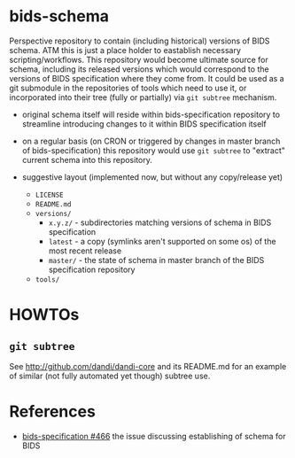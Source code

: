 # bids-schema

Perspective repository to contain (including historical) versions of BIDS
schema.  ATM this is just a place holder to eastablish necessary
scripting/workflows.  This repository would become ultimate source for schema,
including its released versions which would correspond to the versions of BIDS
specification where they come from.  It could be used as a git submodule  in
the repositories of tools which need to use it, or incorporated into their tree
(fully or partially) via `git subtree` mechanism.

- original schema itself will reside within bids-specification repository to
  streamline introducing changes to it within BIDS specification itself

- on a regular basis (on CRON or triggered by changes in master branch of
  bids-specification)  this repository would use `git subtree` to
  "extract" current schema into this repository.

- suggestive layout (implemented now, but without any copy/release yet)

  - `LICENSE`
  - `README.md`
  - `versions/`
    - `x.y.z/` - subdirectories matching versions of schema in BIDS specification
    - `latest` - a copy (symlinks aren't supported on some os) of the most recent release 
    - `master/` - the state of schema in master branch of the BIDS specification 
      repository
  - `tools/`

# HOWTOs

## `git subtree`

See http://github.com/dandi/dandi-core and its README.md for an example
of similar (not fully automated yet though) subtree use.

# References

- [bids-specification #466](https://github.com/bids-standard/bids-specification/issues/466)
  the issue discussing establishing of schema for BIDS
